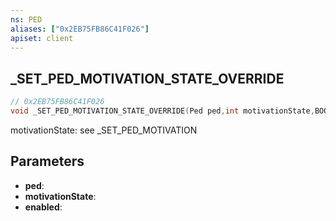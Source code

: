 ```yaml
---
ns: PED
aliases: ["0x2EB75FB86C41F026"]
apiset: client
---
```

## _SET_PED_MOTIVATION_STATE_OVERRIDE

```c
// 0x2EB75FB86C41F026
void _SET_PED_MOTIVATION_STATE_OVERRIDE(Ped ped,int motivationState,BOOL enabled);
```

motivationState: see _SET_PED_MOTIVATION

## Parameters
* **ped**:
* **motivationState**:
* **enabled**: